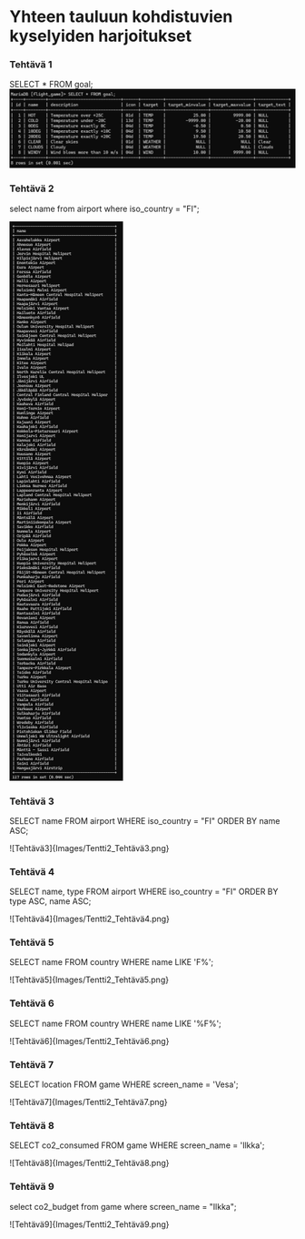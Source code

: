 # Yhteen tauluun kohdistuvien kyselyiden harjoitukset

### Tehtävä 1
SELECT * FROM goal; 
![Tehtävä1](Images/Tentti2_Tehtävä1.png)

### Tehtävä 2
select name from airport where iso_country = "FI";

![Tehtävä2](Images/Tentti2_Tehtävä2.png)

### Tehtävä 3
SELECT name FROM airport WHERE iso_country = "FI" ORDER BY name ASC;

![Tehtävä3]{Images/Tentti2_Tehtävä3.png}

### Tehtävä 4
SELECT name, type FROM airport WHERE iso_country = "FI" ORDER BY type ASC, name ASC;

![Tehtävä4]{Images/Tentti2_Tehtävä4.png}

### Tehtävä 5
SELECT name FROM country WHERE name LIKE 'F%';

![Tehtävä5]{Images/Tentti2_Tehtävä5.png}

### Tehtävä 6
SELECT name FROM country WHERE name LIKE '%F%';

![Tehtävä6]{Images/Tentti2_Tehtävä6.png}

### Tehtävä 7
SELECT location FROM game WHERE screen_name = 'Vesa';

![Tehtävä7]{Images/Tentti2_Tehtävä7.png}

### Tehtävä 8
SELECT co2_consumed FROM game WHERE screen_name = 'Ilkka';

![Tehtävä8]{Images/Tentti2_Tehtävä8.png}

### Tehtävä 9
select co2_budget from game where screen_name = "Ilkka";

![Tehtävä9]{Images/Tentti2_Tehtävä9.png}
